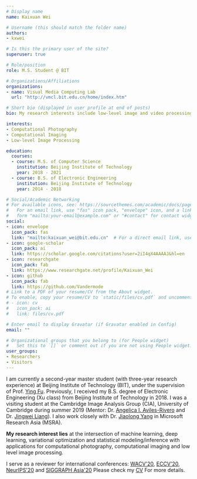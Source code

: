 ```yaml
---
# Display name
name: Kaixuan Wei

# Username (this should match the folder name)
authors:
- kxwei

# Is this the primary user of the site?
superuser: true

# Role/position
role: M.S. Student @ BIT

# Organizations/Affiliations
organizations:
- name: Visual Media Computing Lab
  url: "http://vmcl.bit.edu.cn/home/index.htm"

# Short bio (displayed in user profile at end of posts)
bio: My research interests include low-level image and video processing, computational photography and computational imaging

interests:
- Computational Photography
- Computational Imaging
- Low-level Image Processing

education:
  courses:
  - course: M.S. of Computer Science
    institution: Beijing Institute of Technology
    year: 2018 - 2021
  - course: B.S. of Electronic Engineering
    institution: Beijing Institute of Technology
    year: 2014 - 2018

# Social/Academic Networking
# For available icons, see: https://sourcethemes.com/academic/docs/page-builder/#icons
#   For an email link, use "fas" icon pack, "envelope" icon, and a link in the
#   form "mailto:your-email@example.com" or "#contact" for contact widget.
social:
- icon: envelope
  icon_pack: fas
  link: "mailto:kaixuan_wei@bit.edu.cn"  # For a direct email link, use "mailto:test@example.org".
- icon: google-scholar
  icon_pack: ai
  link: https://scholar.google.com/citations?user=2iI4qX4AAAAJ&hl=en
- icon: researchgate
  icon_pack: fab
  link: https://www.researchgate.net/profile/Kaixuan_Wei
- icon: github
  icon_pack: fab
  link: https://github.com/Vandermode
# Link to a PDF of your resume/CV from the About widget.
# To enable, copy your resume/CV to `static/files/cv.pdf` and uncomment the lines below.
# - icon: cv
#   icon_pack: ai
#   link: files/cv.pdf

# Enter email to display Gravatar (if Gravatar enabled in Config)
email: ""

# Organizational groups that you belong to (for People widget)
#   Set this to `[]` or comment out if you are not using People widget.
user_groups:
- Researchers
- Visitors
---
```


I am currently a second-year master student (with three-year research experience) at Beijing Institute of Technology (BIT), under the supervision of Prof. [Ying Fu](https://ying-fu.github.io/). Previously, I received my B.S. degree of Electronic Engineering (Xu class) from Beijing Institute of Technology in 2018. I was a visiting student at the Cambridge Image Analysis Group (CIA), University of Cambridge during summer 2019 (Mentor: Dr. [Angelica I. Aviles-Rivero](https://angelicaiaviles.wordpress.com/) and Dr. [Jingwei Liang](https://jliang993.github.io/)). I also work closely with Dr. [Jiaolong Yang](http://jlyang.org/) in Microsoft Research Asia (MSRA). 

**My research interest lies** at the intersection of machine learning, deep learning, variational optimization and statistical modeling/inference with applications for computational photography, computational imaging and low level image processing. 
<!-- **My current research** focuses on alleviating the difficulty of capturing a large amount of paired real data required by the learning-based neural network pipeline for low-level vision tasks.  -->

I serve as a reviewer for international conferences: [WACV'20](https://wacv20.wacv.net/), [ECCV'20](https://eccv2020.eu/), [NeurIPS'20](https://nips.cc/Conferences/2020) and [SIGGRAPH Asia'20](https://sa2020.siggraph.org/en/)
Please check my [CV](/files/CV_kxwei.pdf) For more details.
<!-- and [Research Statement](/files/ps.pdf). -->